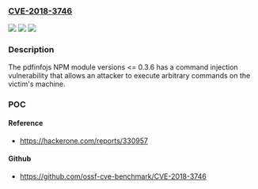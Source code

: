 ### [CVE-2018-3746](https://cve.mitre.org/cgi-bin/cvename.cgi?name=CVE-2018-3746)
![](https://img.shields.io/static/v1?label=Product&message=pdfinfojs&color=blue)
![](https://img.shields.io/static/v1?label=Version&message=%3C%3D0.3.6%20&color=brightgreen)
![](https://img.shields.io/static/v1?label=Vulnerability&message=Command%20Injection%20-%20Generic%20(CWE-77)&color=brightgreen)

### Description

The pdfinfojs NPM module versions <= 0.3.6 has a command injection vulnerability that allows an attacker to execute arbitrary commands on the victim's machine.

### POC

#### Reference
- https://hackerone.com/reports/330957

#### Github
- https://github.com/ossf-cve-benchmark/CVE-2018-3746

